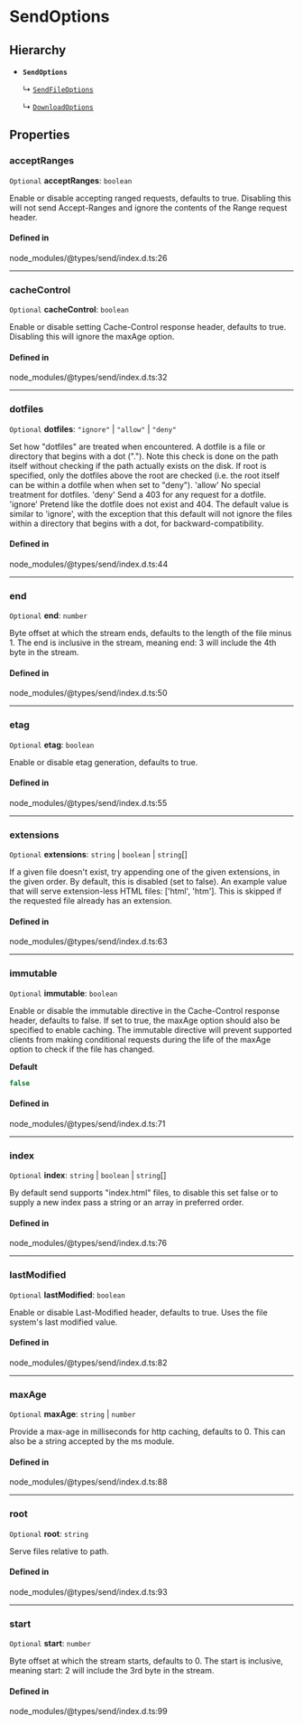 # SendOptions

## Hierarchy

- **`SendOptions`**

  ↳ [`SendFileOptions`](SendFileOptions.md)

  ↳ [`DownloadOptions`](DownloadOptions.md)

## Properties

### acceptRanges

 `Optional` **acceptRanges**: `boolean`

Enable or disable accepting ranged requests, defaults to true.
Disabling this will not send Accept-Ranges and ignore the contents of the Range request header.

#### Defined in

node_modules/@types/send/index.d.ts:26

___

### cacheControl

 `Optional` **cacheControl**: `boolean`

Enable or disable setting Cache-Control response header, defaults to true.
Disabling this will ignore the maxAge option.

#### Defined in

node_modules/@types/send/index.d.ts:32

___

### dotfiles

 `Optional` **dotfiles**: ``"ignore"`` \| ``"allow"`` \| ``"deny"``

Set how "dotfiles" are treated when encountered.
A dotfile is a file or directory that begins with a dot (".").
Note this check is done on the path itself without checking if the path actually exists on the disk.
If root is specified, only the dotfiles above the root are checked (i.e. the root itself can be within a dotfile when when set to "deny").
'allow' No special treatment for dotfiles.
'deny' Send a 403 for any request for a dotfile.
'ignore' Pretend like the dotfile does not exist and 404.
The default value is similar to 'ignore', with the exception that this default will not ignore the files within a directory that begins with a dot, for backward-compatibility.

#### Defined in

node_modules/@types/send/index.d.ts:44

___

### end

 `Optional` **end**: `number`

Byte offset at which the stream ends, defaults to the length of the file minus 1.
The end is inclusive in the stream, meaning end: 3 will include the 4th byte in the stream.

#### Defined in

node_modules/@types/send/index.d.ts:50

___

### etag

 `Optional` **etag**: `boolean`

Enable or disable etag generation, defaults to true.

#### Defined in

node_modules/@types/send/index.d.ts:55

___

### extensions

 `Optional` **extensions**: `string` \| `boolean` \| `string`[]

If a given file doesn't exist, try appending one of the given extensions, in the given order.
By default, this is disabled (set to false).
An example value that will serve extension-less HTML files: ['html', 'htm'].
This is skipped if the requested file already has an extension.

#### Defined in

node_modules/@types/send/index.d.ts:63

___

### immutable

 `Optional` **immutable**: `boolean`

Enable or disable the immutable directive in the Cache-Control response header, defaults to false.
If set to true, the maxAge option should also be specified to enable caching.
The immutable directive will prevent supported clients from making conditional requests during the life of the maxAge option to check if the file has changed.

**Default**

```ts
false
```

#### Defined in

node_modules/@types/send/index.d.ts:71

___

### index

 `Optional` **index**: `string` \| `boolean` \| `string`[]

By default send supports "index.html" files, to disable this set false or to supply a new index pass a string or an array in preferred order.

#### Defined in

node_modules/@types/send/index.d.ts:76

___

### lastModified

 `Optional` **lastModified**: `boolean`

Enable or disable Last-Modified header, defaults to true.
Uses the file system's last modified value.

#### Defined in

node_modules/@types/send/index.d.ts:82

___

### maxAge

 `Optional` **maxAge**: `string` \| `number`

Provide a max-age in milliseconds for http caching, defaults to 0.
This can also be a string accepted by the ms module.

#### Defined in

node_modules/@types/send/index.d.ts:88

___

### root

 `Optional` **root**: `string`

Serve files relative to path.

#### Defined in

node_modules/@types/send/index.d.ts:93

___

### start

 `Optional` **start**: `number`

Byte offset at which the stream starts, defaults to 0.
The start is inclusive, meaning start: 2 will include the 3rd byte in the stream.

#### Defined in

node_modules/@types/send/index.d.ts:99
